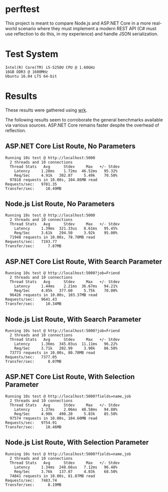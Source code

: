 # perftest
This project is meant to compare Node.js and ASP.NET Core in a more real-world scenario where they must implement a modern REST API (C# must use reflection to do this, in my experience) and handle JSON serialization.

# Test System
```
Intel(R) Core(TM) i5-5250U CPU @ 1.60GHz
16GB DDR3 @ 1600MHz
Ubuntu 16.04 LTS 64-bit
```

# Results
These results were gathered using [wrk](https://github.com/wg/wrk).

The following results seem to corroborate the general benchmarks available via various sources. ASP.NET Core remains faster despite the overhead of reflection.

## ASP.NET Core List Route, No Parameters
```
Running 10s test @ http://localhost:5000
  2 threads and 10 connections
  Thread Stats   Avg      Stdev     Max   +/- Stdev
    Latency     1.28ms    1.72ms  46.52ms   95.32%
    Req/Sec     4.91k   302.07     5.49k    70.50%
  97818 requests in 10.00s, 104.86MB read
Requests/sec:   9781.35
Transfer/sec:     10.49MB
```

## Node.js List Route, No Parameters
```
Running 10s test @ http://localhost:5000
  2 threads and 10 connections
  Thread Stats   Avg      Stdev     Max   +/- Stdev
    Latency     1.39ms  321.33us   8.61ms   95.45%
    Req/Sec     3.61k   294.50     3.92k    95.00%
  71948 requests in 10.00s, 78.70MB read
Requests/sec:   7193.77
Transfer/sec:      7.87MB
```

## ASP.NET Core List Route, With Search Parameter
```
Running 10s test @ http://localhost:5000?job=Friend
  2 threads and 10 connections
  Thread Stats   Avg      Stdev     Max   +/- Stdev
    Latency     1.44ms    2.21ms  36.67ms   94.21%
    Req/Sec     4.85k   377.60     5.75k    70.00%
  96426 requests in 10.00s, 103.37MB read
Requests/sec:   9641.43
Transfer/sec:     10.34MB
```

## Node.js List Route, With Search Parameter
```
Running 10s test @ http://localhost:5000?job=Friend
  2 threads and 10 connections
  Thread Stats   Avg      Stdev     Max   +/- Stdev
    Latency     1.36ms  345.03us  11.11ms   96.22%
    Req/Sec     3.71k   202.99     3.98k    86.50%
  73773 requests in 10.00s, 80.70MB read
Requests/sec:   7377.05
Transfer/sec:      8.07MB
```

## ASP.NET Core List Route, With Selection Parameter
```
Running 10s test @ http://localhost:5000?fields=name,job
  2 threads and 10 connections
  Thread Stats   Avg      Stdev     Max   +/- Stdev
    Latency     1.37ms    2.06ms  48.58ms   94.88%
    Req/Sec     4.90k   490.20     5.83k    85.50%
  97574 requests in 10.00s, 104.60MB read
Requests/sec:   9754.91
Transfer/sec:     10.46MB
```

## Node.js List Route, With Selection Parameter
```
Running 10s test @ http://localhost:5000?fields=name,job
  2 threads and 10 connections
  Thread Stats   Avg      Stdev     Max   +/- Stdev
    Latency     1.34ms  248.66us   7.12ms   96.48%
    Req/Sec     3.76k   137.07     4.03k    68.50%
  74841 requests in 10.00s, 81.87MB read
Requests/sec:   7483.74
Transfer/sec:      8.19MB
```
